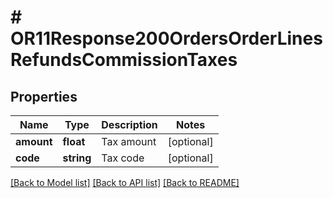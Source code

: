 # # OR11Response200OrdersOrderLinesRefundsCommissionTaxes

## Properties

Name | Type | Description | Notes
------------ | ------------- | ------------- | -------------
**amount** | **float** | Tax amount | [optional]
**code** | **string** | Tax code | [optional]

[[Back to Model list]](../../README.md#models) [[Back to API list]](../../README.md#endpoints) [[Back to README]](../../README.md)
